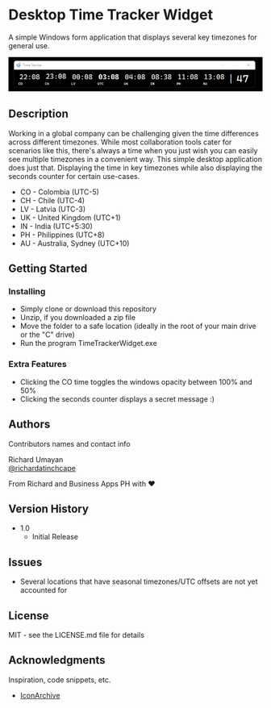 # Desktop Time Tracker Widget

A simple Windows form application that displays several key timezones for general use.

![alt text](https://github.com/richardatinchcape/desktop-time-tracker-widget/blob/master/Screenshots/mainwindow.png)

## Description

Working in a global company can be challenging given the time differences across different timezones. While most collaboration tools cater for scenarios like this, there's always
a time when you just wish you can easily see multiple timezones in a convenient way. This simple desktop application does just that. Displaying the time in key timezones while also
displaying the seconds counter for certain use-cases.

* CO - Colombia (UTC-5)
* CH - Chile (UTC-4)
* LV - Latvia (UTC-3)
* UK - United Kingdom (UTC+1)
* IN - India (UTC+5:30)
* PH - Philippines (UTC+8)
* AU - Australia, Sydney (UTC+10)

## Getting Started

### Installing

* Simply clone or download this repository
* Unzip, if you downloaded a zip file
* Move the folder to a safe location (ideally in the root of your main drive or the "C" drive)
* Run the program TimeTrackerWidget.exe

### Extra Features

* Clicking the CO time toggles the windows opacity between 100% and 50%
* Clicking the seconds counter displays a secret message :)

## Authors

Contributors names and contact info

Richard Umayan  
[@richardatinchcape](https://github.com/richardatinchcape)

From Richard and Business Apps PH with ❤️

## Version History

* 1.0
    * Initial Release

## Issues

* Several locations that have seasonal timezones/UTC offsets are not yet accounted for

## License

MIT - see the LICENSE.md file for details

## Acknowledgments

Inspiration, code snippets, etc.
* [IconArchive](https://www.iconarchive.com/show/crystal-clear-icons-by-everaldo/App-world-clock-icon.html)
